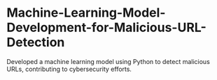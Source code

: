# Machine-Learning-Model-Development-for-Malicious-URL-Detection
Developed a machine learning model using Python to detect malicious URLs, contributing to cybersecurity efforts.
